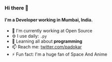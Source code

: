 ### Hi there 👋

#### I'm a Developer working in Mumbai, India.

- 🏢 I'm currently working at Open Source
- ⚙️ I use daily: `.py`
- 🌱 Learning all about **programming**
- 📫 Reach me: [twitter.com/padokar](https://twitter.com/padokar)
- ⚡️ Fun fact: I'm a huge fan of Space And Anime 

